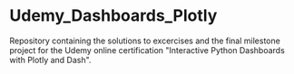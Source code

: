 # Udemy_Dashboards_Plotly

Repository containing the solutions to excercises and the final milestone project for the Udemy online certification "Interactive Python Dashboards with Plotly and Dash".
